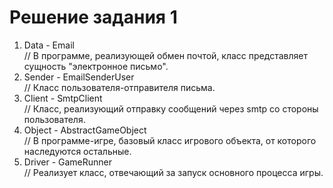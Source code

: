 ﻿# Решение задания 1
1. Data - Email  
// В программе, реализующей обмен почтой, класс представляет сущность "электронное письмо".
2. Sender - EmailSenderUser  
// Класс пользователя-отправителя письма.
3. Client - SmtpClient  
// Класс, реализующий отправку сообщений через smtp со стороны пользователя.
4. Object - AbstractGameObject  
// В программе-игре, базовый класс игрового объекта, от которого наследуются остальные.
5. Driver - GameRunner  
// Реализует класс, отвечающий за запуск основного процесса игры.
